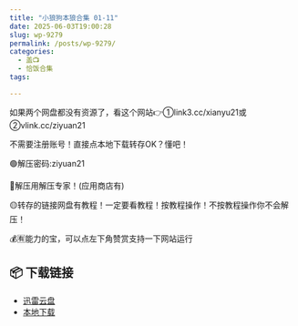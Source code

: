 ```yaml
---
title: "小狼狗本狼合集 01-11"
date: 2025-06-03T19:00:28
slug: wp-9279
permalink: /posts/wp-9279/
categories:
  - 盖📺
  - 恰饭合集
tags:

---
```


如果两个网盘都没有资源了，看这个网站👉①link3.cc/xianyu21或②vlink.cc/ziyuan21

不需要注册账号！直接点本地下载转存OK？懂吧！

🟢解压密码:ziyuan21

🔵解压用解压专家！(应用商店有)

🟡转存的链接网盘有教程！一定要看教程！按教程操作！不按教程操作你不会解压！

💰🈶能力的宝，可以点左下角赞赏支持一下网站运行

## 📦 下载链接
- [迅雷云盘](https://blziyuan21.com/pay-download/9279?key=8d7bd4ff4d&down_id=0)
- [本地下载](https://blziyuan21.com/pay-download/9279?key=8d7bd4ff4d&down_id=1)


